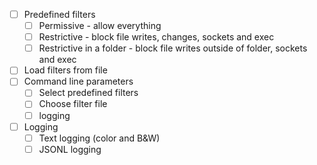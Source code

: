
- [ ] Predefined filters
    - [ ] Permissive - allow everything
    - [ ] Restrictive - block file writes, changes, sockets and exec
    - [ ] Restrictive in a folder - block file writes outside of folder, sockets and exec
- [ ] Load filters from file
- [ ] Command line parameters
    - [ ] Select predefined filters
    - [ ] Choose filter file
    - [ ] logging
- [ ] Logging
    - [ ] Text logging (color and B&W)
    - [ ] JSONL logging
